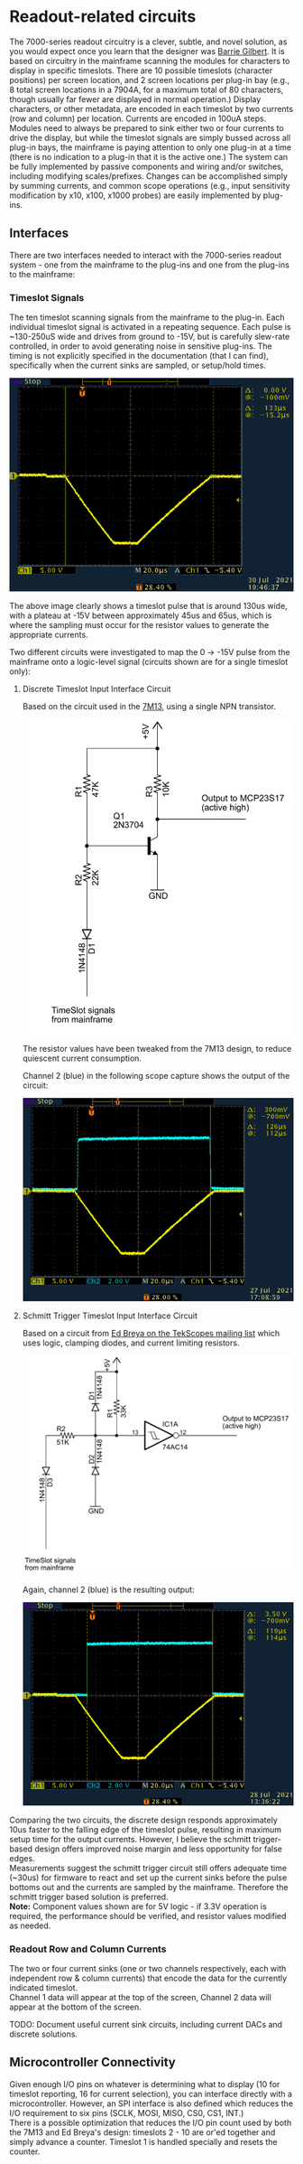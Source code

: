 # Readout-related circuits
The 7000-series readout circuitry is a clever, subtle, and novel solution, as you would expect once you learn that the designer was [Barrie Gilbert](https://w140.com/tekwiki/wiki/Barrie_Gilbert).
It is based on circuitry in the mainframe scanning the modules for characters to display in specific timeslots.
There are 10 possible timeslots (character positions) per screen location, and 2 screen locations per plug-in bay (e.g., 8 total screen locations in a 7904A, for a maximum total of 80 characters, though usually far fewer are displayed in normal operation.)
Display characters, or other metadata, are encoded in each timeslot by two currents (row and column) per location.
Currents are encoded in 100uA steps.
Modules need to always be prepared to sink either two or four currents to drive the display, but while the timeslot signals are simply bussed across all plug-in bays, the mainframe is paying attention to only one plug-in at a time (there is no indication to a plug-in that it is the active one.)
The system can be fully implemented by passive components and wiring and/or switches, including modifying scales/prefixes. Changes can be accomplished simply by summing currents, and common scope operations (e.g., input sensitivity modification by x10, x100, x1000 probes) are easily implemented by plug-ins.
## Interfaces
There are two interfaces needed to interact with the 7000-series readout system - one from the mainframe to the plug-ins and one from the plug-ins to the mainframe:

### Timeslot Signals

The ten timeslot scanning signals from the mainframe to the plug-in.
Each individual timeslot signal is activated in a repeating sequence.
Each pulse is ~130-250uS wide and drives from ground to -15V, but is carefully slew-rate controlled, in order to avoid generating noise in sensitive plug-ins.
The timing is not explicitly specified in the documentation (that I can find), specifically when the current sinks are sampled, or setup/hold times.

![TS0 Pulse](/Images/Tek7K-TS0-202107301946.png)

The above image clearly shows a timeslot pulse that is around 130us wide, with a plateau at -15V between approximately 45us and 65us, which is where the sampling must occur for the resistor values to generate the appropriate currents.

Two different circuits were investigated to map the 0 -> -15V pulse from the mainframe onto a logic-level signal (circuits shown are for a single timeslot only):

  1. Discrete Timeslot Input Interface Circuit

     Based on the circuit used in the [7M13](https://w140.com/tekwiki/images/3/33/070-1577-00.pdf), using a single NPN transistor.

     ![Discrete Circuit](/Images/Discrete_timeslot_interface_snippet.png)

     The resistor values have been tweaked from the 7M13 design, to reduce quiescent current consumption.

     Channel 2 (blue) in the following scope capture shows the output of the circuit:

     ![Discrete Trace](/Images/Tek7K-TS0-202107271813.png)

  2. Schmitt Trigger Timeslot Input Interface Circuit

     Based on a circuit from [Ed Breya on the TekScopes mailing list](https://groups.io/g/TekScopes/photo/266548/3273411) which uses logic, clamping diodes, and current limiting resistors.

     ![Schmitt Trigger Circuit](/Images/Schmitt_trigger_timeslot_interface_snippet.png)

     Again, channel 2 (blue) is the resulting output:

     ![Schmitt Trigger Trace](/Images/Tek7K-TS0-202107281441.png)

Comparing the two circuits, the discrete design responds approximately 10us faster to the falling edge of the timeslot pulse, resulting in maximum setup time for the output currents.
However, I believe the schmitt trigger-based design offers improved noise margin and less opportunity for false edges.  
Measurements suggest the schmitt trigger circuit still offers adequate time (~30us) for firmware to react and set up the current sinks before the pulse bottoms out and the currents are sampled by the mainframe.
Therefore the schmitt trigger based solution is preferred.  
**Note:** Component values shown are for 5V logic - if 3.3V operation is required, the performance should be verified, and resistor values modified as needed.

### Readout Row and Column Currents
The two or four current sinks (one or two channels respectively, each with independent row & column currents) that encode the data for the currently indicated timeslot.  
Channel 1 data will appear at the top of the screen, Channel 2 data will appear at the bottom of the screen.

TODO: Document useful current sink circuits, including current DACs and discrete solutions.

## Microcontroller Connectivity
Given enough I/O pins on whatever is determining what to display (10 for timeslot reporting, 16 for current selection), you can interface directly with a microcontroller. However, an SPI interface is also defined which reduces the I/O requirement to six pins (SCLK, MOSI, MISO, CS0, CS1, INT.)  
There is a possible optimization that reduces the I/O pin count used by both the 7M13 and Ed Breya's design: timeslots 2 - 10 are or'ed together and simply advance a counter. Timeslot 1 is handled specially and resets the counter.

